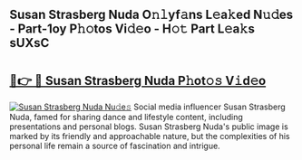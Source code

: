 ## Susan Strasberg Nuda O𝚗𝚕yf𝚊ns L𝚎a𝚔ed N𝚞𝚍es - Part-1oy P𝚑𝚘tos Vi𝚍𝚎o - H𝚘𝚝 Part L𝚎a𝚔s sUXsC

# <h2><a href="http://kfcirrp.oniu.top/?m=Susan+Strasberg+Nuda">🔗👉 🔴 Susan Strasberg Nuda P𝚑ot𝚘𝚜 V𝚒d𝚎o</a></h2>

[![Susan Strasberg Nuda Nu𝚍e𝚜](https://i.imgur.com/0qMVB7G.gif)](http://kfcirrp.oniu.top/?m=Susan+Strasberg+Nuda)
Social media influencer Susan Strasberg Nuda, famed for sharing dance and lifestyle content, including presentations and personal blogs. Susan Strasberg Nuda's public image is marked by its friendly and approachable nature, but the complexities of his personal life remain a source of fascination and intrigue.  
